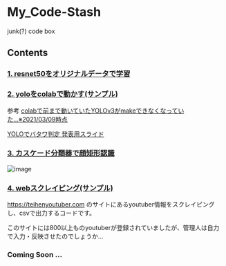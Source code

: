 # My_Code-Stash
junk(?) code box

## Contents

### [1. resnet50をオリジナルデータで学習](./resnet50_training.ipynb)

### [2. yoloをcolabで動かす(サンプル)](./yolo-rgb-recog.ipynb)

参考 [colabで前まで動いていたYOLOv3がmakeできなくなっていた...※2021/03/09時点](https://qiita.com/kitarikes/items/a0be58335bd07ab61028)

[YOLOでバタワ判定 発表用スライド](https://docs.google.com/presentation/d/1XPgfREUppGtb1GRUkJtWEM3hoD7trNrWuc2hChzpkMY/edit?usp=sharing)

### [3. カスケード分類器で顔矩形認識](./face_clip.py)

![image](https://user-images.githubusercontent.com/52794486/110541034-8c94a380-816a-11eb-9fff-4f0c7a208b9d.png)

### [4. webスクレイピング(サンプル)](./sample-scrape.py)

https://teihenyoutuber.com のサイトにあるyoutuber情報をスクレイピングし、csvで出力するコードです。

このサイトには800以上ものyoutuberが登録されていましたが、管理人は自力で入力・反映させたのでしょうか...

### Coming Soon ...
